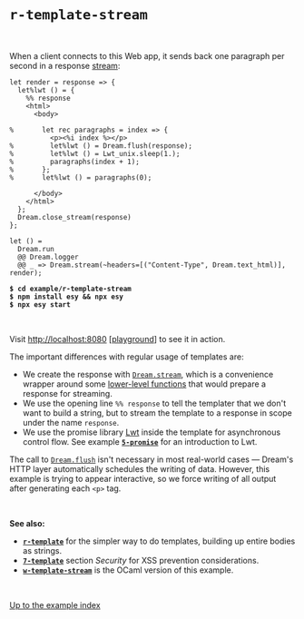 # `r-template-stream`

<br>

When a client connects to this Web app, it sends back one paragraph per second
in a response [stream](https://aantron.github.io/dream/#streaming):

```reason
let render = response => {
  let%lwt () = {
    %% response
    <html>
      <body>

%       let rec paragraphs = index => {
          <p><%i index %></p>
%         let%lwt () = Dream.flush(response);
%         let%lwt () = Lwt_unix.sleep(1.);
%         paragraphs(index + 1);
%       };
%       let%lwt () = paragraphs(0);

      </body>
    </html>
  };
  Dream.close_stream(response)
};

let () =
  Dream.run
  @@ Dream.logger
  @@ _ => Dream.stream(~headers=[("Content-Type", Dream.text_html)], render);
```

<pre><code><b>$ cd example/r-template-stream</b>
<b>$ npm install esy && npx esy</b>
<b>$ npx esy start</b></code></pre>

<br>

Visit [http://localhost:8080](http://localhost:8080)
[[playground](http://dream.as/r-template-stream)] to see it in action.

The important differences with regular usage of templates are:

- We create the response with
  [`Dream.stream`](https://aantron.github.io/dream/#val-stream), which is a
  convenience wrapper around some [lower-level
  functions](https://aantron.github.io/dream/#val-with_stream) that would
  prepare a response for streaming.
- We use the opening line `%% response` to tell the templater that we don't want
  to build a string, but to stream the template to a response in scope under the
  name `response`.
- We use the promise library [Lwt](https://github.com/ocsigen/lwt) inside the
  template for asynchronous control flow. See example
  [**`5-promise`**](../5-promise#files) for an introduction to Lwt.

The call to [`Dream.flush`](https://aantron.github.io/dream/#val-flush) isn't
necessary in most real-world cases &mdash; Dream's HTTP layer automatically
schedules the writing of data. However, this example is trying to appear
interactive, so we force writing of all output after generating each `<p>` tag.

<br>

**See also:**

- [**`r-template`**](../r-template#files) for the simpler way to do templates,
  building up entire bodies as strings.
- [**`7-template`**](../7-template#security) section *Security* for XSS
  prevention considerations.
- [**`w-template-stream`**](../w-template-stream#files) is the OCaml version of
  this example.

<br>

[Up to the example index](../#reason)

<!-- TODO OWASP link; injection general link. -->
<!-- TODO Link to template syntax reference. -->
